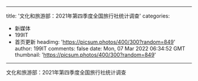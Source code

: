 
---
title: '文化和旅游部：2021年第四季度全国旅行社统计调查'
categories: 
 - 新媒体
 - 199IT
 - 首页更新
headimg: 'https://picsum.photos/400/300?random=849'
author: 199IT
comments: false
date: Mon, 07 Mar 2022 06:34:52 GMT
thumbnail: 'https://picsum.photos/400/300?random=849'
---

<div>   
文化和旅游部：2021年第四季度全国旅行社统计调查  
</div>
            